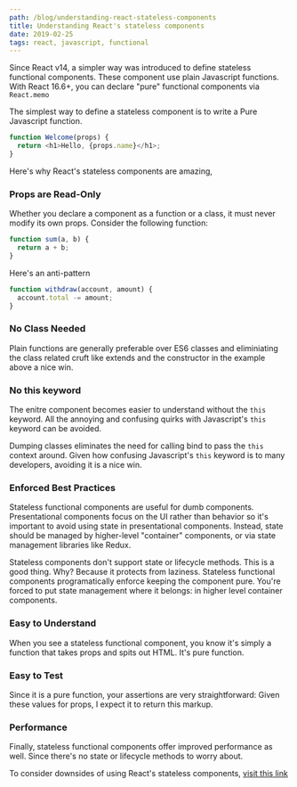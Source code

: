 ```yaml
---
path: /blog/understanding-react-stateless-components
title: Understanding React's stateless components
date: 2019-02-25
tags: react, javascript, functional
---
```


Since React v14, a simpler way was introduced to define stateless functional components. These component use plain Javascript functions. With React 16.6+, you can declare "pure" functional components via `React.memo`

The simplest way to define a stateless component is to write a Pure Javascript function.

```js
function Welcome(props) {
  return <h1>Hello, {props.name}</h1>;
}
```

Here's why React's stateless components are amazing,

### Props are Read-Only

Whether you declare a component as a function or a class, it must never modify its own props. Consider the following function:

```js
function sum(a, b) {
  return a + b;
}
```

Here's an anti-pattern

```js
function withdraw(account, amount) {
  account.total -= amount;
}
```

### No Class Needed

Plain functions are generally preferable over ES6 classes and eliminiating the class related cruft like extends and the constructor in the example above a nice win.

### No this keyword

The enitre component becomes easier to understand without the `this` keyword. All the annoying and confusing quirks with Javascript's `this` keyword can be avoided.

Dumping classes eliminates the need for calling bind to pass the `this` context around. Given how confusing Javascript's `this` keyword is to many developers, avoiding it is a nice win.

### Enforced Best Practices

Stateless functional components are useful for dumb components. Presentational components focus on the UI rather than behavior so it's important to avoid using state in presentational components. Instead, state should be managed by higher-level "container" components, or via state management libraries like Redux.

Stateless components don't support state or lifecycle methods. This is a good thing. Why? Because it protects from laziness. Stateless functional components programatically enforce keeping the component pure. You're forced to put state management where it belongs: in higher level container components.

### Easy to Understand

When you see a stateless functional component, you know it's simply a function that takes props and spits out HTML. It's pure function.

### Easy to Test

Since it is a pure function, your assertions are very straightforward: Given these values for props, I expect it to return this markup.

### Performance

Finally, stateless functional components offer improved performance as well. Since there's no state or lifecycle methods to worry about.

To consider downsides of using React's stateless components, [visit this link](https://medium.freecodecamp.org/7-reasons-to-outlaw-reacts-functional-components-ff5b5ae09b7c)
